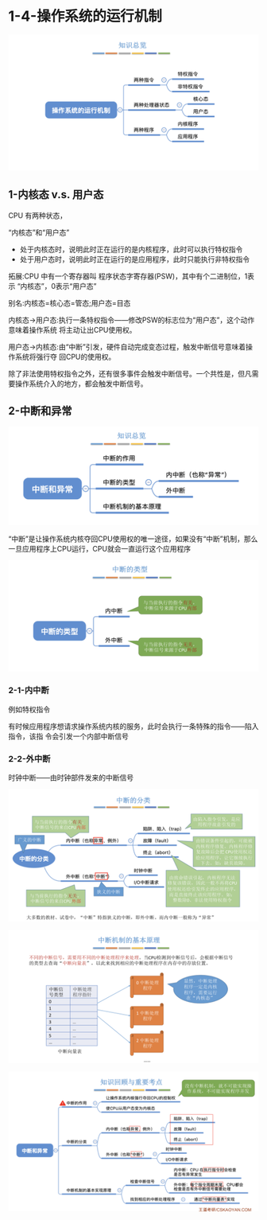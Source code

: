 # 1-4-操作系统的运行机制



![](../../.gitbook/assets/image%20%28211%29.png)

## 1-内核态 v.s. 用户态

CPU 有两种状态，

“内核态”和“用户态” 

* 处于内核态时，说明此时正在运行的是内核程序，此时可以执行特权指令 
* 处于用户态时，说明此时正在运行的是应用程序，此时只能执行非特权指令

拓展:CPU 中有一个寄存器叫 程序状态字寄存器\(PSW\)，其中有个二进制位，1表示 “内核态”，0表示“用户态” 

别名:内核态=核心态=管态;用户态=目态

内核态-&gt;用户态:执行一条特权指令——修改PSW的标志位为“用户态”，这个动作意味着操作系统 将主动让出CPU使用权。

用户态-&gt;内核态:由“中断”引发，硬件自动完成变态过程，触发中断信号意味着操作系统将强行夺 回CPU的使用权。

除了非法使用特权指令之外，还有很多事件会触发中断信号。一个共性是，但凡需要操作系统介入的地方，都会触发中断信号。

## 2-中断和异常

![](../../.gitbook/assets/image%20%2827%29.png)

“中断”是让操作系统内核夺回CPU使用权的唯一途径，如果没有“中断”机制，那么一旦应用程序上CPU运行，CPU就会一直运行这个应用程序

![](../../.gitbook/assets/image%20%2840%29.png)

### 2-1-内中断

例如特权指令

有时候应用程序想请求操作系统内核的服务，此时会执行一条特殊的指令——陷入指令，该指 令会引发一个内部中断信号

### 2-2-外中断

时钟中断——由时钟部件发来的中断信号

![](../../.gitbook/assets/image%20%28286%29.png)

![](../../.gitbook/assets/image%20%28368%29.png)

![](../../.gitbook/assets/image%20%28189%29.png)

